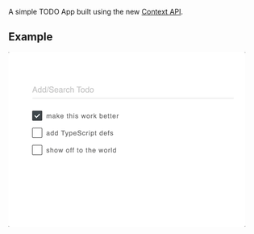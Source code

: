 A simple TODO App built using the new [Context API](https://reactjs.org/docs/context.html).

## Example
![alt-text](docs/Todo.gif)
